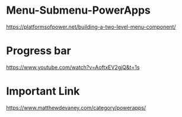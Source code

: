 # Menu-Submenu-PowerApps
https://platformsofpower.net/building-a-two-level-menu-component/

# Progress bar
https://www.youtube.com/watch?v=AoftxEV2gjQ&t=1s

# Important Link
https://www.matthewdevaney.com/category/powerapps/
